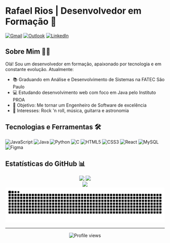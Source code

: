 # Rafael Rios | Desenvolvedor em Formação 🚀

[![Gmail](https://img.shields.io/badge/Gmail-D14836?style=for-the-badge&logo=gmail&logoColor=white)](mailto:rafaelrios807@gmail.com)
[![Outlook](https://img.shields.io/badge/Microsoft_Outlook-0078D4?style=for-the-badge&logo=microsoft-outlook&logoColor=white)](mailto:dev.rafaelrios@outlook.com)
[![LinkedIn](https://img.shields.io/badge/LinkedIn-0077B5?style=for-the-badge&logo=linkedin&logoColor=white)](https://www.linkedin.com/in/rafaelriosp)

## Sobre Mim 👨‍💻

Olá! Sou um desenvolvedor em formação, apaixonado por tecnologia e em constante evolução. Atualmente:

- 📚 Graduando em Análise e Desenvolvimento de Sistemas na FATEC São Paulo
- 💻 Estudando desenvolvimento web com foco em Java pelo Instituto PROA
- 🎯 Objetivo: Me tornar um Engenheiro de Software de excelência
- 🎸 Interesses: Rock 'n roll, música, guitarra e astronomia

## Tecnologias e Ferramentas 🛠️

<div style="display: inline-block">
  <img src="https://cdn.jsdelivr.net/gh/devicons/devicon@latest/icons/javascript/javascript-original.svg" height="40" width="40" alt="JavaScript" title="JavaScript"/>   
  <img src="https://cdn.jsdelivr.net/gh/devicons/devicon@latest/icons/java/java-original.svg" height="40" width="40" alt="Java" title="Java"/>
  <img src="https://cdn.jsdelivr.net/gh/devicons/devicon@latest/icons/python/python-original.svg" height="40" width="40" alt="Python" title="Python"/>
  <img src="https://cdn.jsdelivr.net/gh/devicons/devicon@latest/icons/c/c-original.svg" height="40" width="40" alt="C" title="C"/>
  <img src="https://cdn.jsdelivr.net/gh/devicons/devicon@latest/icons/html5/html5-original.svg" height="40" width="40" alt="HTML5" title="HTML5"/>
  <img src="https://cdn.jsdelivr.net/gh/devicons/devicon@latest/icons/css3/css3-original.svg" height="40" width="40" alt="CSS3" title="CSS3"/>
  <img src="https://cdn.jsdelivr.net/gh/devicons/devicon@latest/icons/react/react-original.svg" height="40" width="40" alt="React" title="React"/>
  <img src="https://cdn.jsdelivr.net/gh/devicons/devicon@latest/icons/mysql/mysql-original.svg" height="40" width="40" alt="MySQL" title="MySQL"/>
  <img src="https://cdn.jsdelivr.net/gh/devicons/devicon@latest/icons/figma/figma-original.svg" height="40" width="40" alt="Figma" title="Figma"/>
</div>

## Estatísticas do GitHub 📊

<div align="center">
  <img height="180em" src="https://github-readme-stats.vercel.app/api?username=r-riosp&show_icons=true&theme=catppuccin_mocha&include_all_commits=true&count_private=true&locale=pt-br"/>
  <img height="180em" src="https://github-readme-stats.vercel.app/api/top-langs/?username=r-riosp&layout=compact&langs_count=7&theme=catppuccin_mocha&locale=pt-br"/>
</div>

<div align="center">
  <img height="180em" src="https://github-readme-streak-stats.herokuapp.com/?user=r-riosp&theme=catppuccin_mocha&locale=pt-br"/>
</div>

<div align="center">
  <img src="https://raw.githubusercontent.com/r-riosp/r-riosp/output/snake.svg" alt="Snake animation" />
</div>

---

<div align="center">
  <img src="https://komarev.com/ghpvc/?username=r-riosp&color=blueviolet&style=for-the-badge" alt="Profile views"/>
</div>
